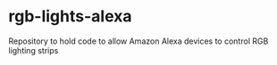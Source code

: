# rgb-lights-alexa
Repository to hold code to allow Amazon Alexa devices to control RGB lighting strips
